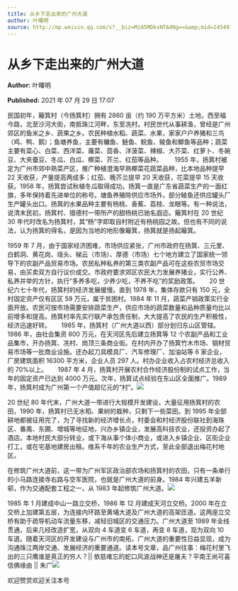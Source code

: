 ```yaml
---
title: 从乡下走出来的广州大道
author: 叶曙明
source: http://mp.weixin.qq.com/s?__biz=MzA5MDkxNTA4Ng==&amp;mid=2454911313&amp;idx=1&amp;sn=a30b154121e0092a24fba25cb8b15b34&amp;chksm=87a23130b0d5b8266ffd19f47c3228c3644a1c8efe985e4a53e434484459f5e34ee1365064c2#rd
---
```


# 从乡下走出来的广州大道

**Author:** 叶曙明

**Published:** 2021 年 07 月 29 日 17:07

民国初年，簸箕村（今扬箕村）拥有 2860 亩（约 190 万平方米）土地，西至福今路，北至沙河大街，南抵珠江河畔，东至冼村。村民世代从事耕渔，曾经是广州郊区的鱼米之乡、蔬果之乡。农民种植水稻、蔬菜、水果，家家户户养猪和三鸟（鸡、鸭、鹅）；鱼塘养鱼，主要有鳙鱼、鲢鱼、鲩鱼、鲮鱼和鲫鱼等品种；蔬菜主要有菜心、白菜、西洋菜、蕹菜、茴香、洋菠菜、辣椒、大芥菜、红萝卜、冬碗豆、大夹蚕豆、冬瓜、白瓜、椰菜、芥兰、红茄等品种。       1955 年，扬箕村被定为广州市郊中熟菜产区，推广种植澄海早熟椰菜花蔬菜品种，比本地品种提早 22 天收获，产量提高两成多；红茄、晚芥兰提早 20 天收获，花菜提早 15 天收获。1958 年，扬箕尝试秋植冬瓜取得成功。扬箕一直是广东省蔬菜生产的一面红旗，多年保持着先进单位的称号。塘鱼养殖除供应市场外，部分鲮鱼还供应罐头厂生产罐头出口。扬箕的水果品种主要有杨桃、香蕉、荔枝、龙眼等。有一种说法，说清末民初，扬箕村、猎德村一带所产的甜杨桃已驰名遐迩。簸箕村在 20 世纪 30 年代时改名为扬箕村，其“杨”字即取自村附近有杨桃园之故。但也有不同的说法，认为扬箕的得名，是因为当地的地形像簸箕，扬箕就是扬起簸箕。

1959 年 7 月，由于国家经济困难，市场供应紧张，广州市政府在扬箕、三元里、白鹤洞、黄花岗、瑶头、梯云（市场）、厚德（市场）七个地方建立了国家统一领导下的农副产品贸易市场。农民私种私养的第三类农副产品可在这些农贸市场交易，由买卖双方自行议价成交。市政府要求郊区农民大力发展养猪业，实行公养、私养并举的方针，执行“多养多吃，少养少吃，不养不吃”的奖励政策。      20 世纪六七十年代，扬箕村的经济发展缓慢。直到 1978 年，集体存款只有 150 元，全村固定资产仅有区区 59 万元，属于贫困村。1984 年 11 月，蔬菜产销政策实行全面开放。农民可按市场需要安排蔬菜生产，供应市场的蔬菜数量和品种质量均比以前增多和提高。扬箕村率先实行联产承包责任制，大大提高了农民的生产积极性，经济迅速好转。      1985 年，扬箕村（广州大道以西）部分划归东山区管辖。1986 年，由社会集资 800 万元，在天河区先后建立扬箕等 12 个农副产品和工业品集市，开办扬箕、冼村、岗顶三条商业街。在村内开办了扬箕竹木市场、钢材贸易市场等一批商业设施。还办起刀具模具厂、汽车修理厂、加油站等 6 家企业，厂房建筑面积 16300 平方米，企业人员 297 人。村办企业收入占农村经济总收入的 70%以上。      1987 年 4 月，扬箕村开展农村合作经济股份制的试点工作，当年的固定资产已达到 4000 万元。次年，扬箕试点经验在东山区全面推广。1989 年，扬箕村成为广州第一个产值超亿元的“村”。![](https://mmbiz.qpic.cn/mmbiz_jpg/PJWG74pLsMaJ4BOALZu7mq7ialibRxticcmW2AtvA6HVVicuO07SfsDakhCfeK6LNANdf2daPUjtzTDLxftFfMuFZA/640)

20 世纪 80 年代末，广州大道一带进行大规模开发建设，大量征用扬箕村的农田，1990 年，扬箕村已无水稻、果树的栽种，只剩下一些菜田。到 1995 年全部耕地都被征用完了，为了寻找新的经济增长点，村委会和村经济股份联社到海珠区、番禺、东圃、增城等地征地，兴办乡镇企业，发展高科技农业，还投资办起了酒店。本地村民大部分转业，或下海从事个体小商业，或进入乡镇企业、区街企业打工，或在宅基地建房出租。维系千年的农业生产方式，至此全部退出梅花村地区。

在修筑广州大道前，这一带为广州军区政治部农场和扬箕村的农田，只有一条单行的小马路连接寺右路与空军医院，也就是广州大道的前身。1984 年兴建五羊新邨，作为交通配套工程之一，从 1983 年起修筑广州大道。![](https://mmbiz.qpic.cn/mmbiz_jpg/PJWG74pLsMaJ4BOALZu7mq7ialibRxticcmSOdhsYfrt3eRfzPedbCYvibj4icv26ICzsa7iaD9nnEazq5bqn0eG8ib1g/640)

1985 年 1 月建成中山一路立交桥，1986 年 12 月建成天河立交桥。2000 年在立交桥上加建第五层，为连接内环路至黄埔大道及广州大道的高架匝道。这两座立交桥有助于疏导机动车流量东移，减轻旧城区的交通压力。广州大道至 1989 年全线贯通，后来几经改造扩宽，从双向 4 车道变 6 车道，再变 8 车道，现为双向 10 车道。随着天河区的开发建设与广州市的南拓，广州大道的重要性日益显现，成为沟通珠江两岸交通、发展经济的重要通道。读本号文章，品广州往事：梅花村里飞出的三只鹰谁是真正的穷人？|| 依慈难忘的蛇口风波战神还是屠夫？平南王尚可喜信佛缘由 || 朱广![](https://mmbiz.qpic.cn/mmbiz_jpg/PJWG74pLsMaJ4BOALZu7mq7ialibRxticcmoaU8ttDF7OCGxGUQjV0jUicBJ0LhIWhvwA9lTRhT16h0u46waoptTbw/640)

欢迎赞赏欢迎关注本号
